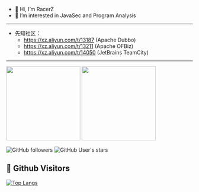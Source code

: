 - 👋 Hi, I’m RacerZ
- 👀 I’m interested in JavaSec and Program Analysis
<!---
RacerZ-fighting/RacerZ-fighting is a ✨ special ✨ repository because its `README.md` (this file) appears on your GitHub profile.
You can click the Preview link to take a look at your changes.
--->
---
- 先知社区：
  - https://xz.aliyun.com/t/13187 (Apache Dubbo)
  - https://xz.aliyun.com/t/13211 (Apache OFBiz)
  - https://xz.aliyun.com/t/14050 (JetBrains TeamCity)
--- 
<picture>
        <source
          srcset="https://github-readme-stats.vercel.app/api?username=RacerZ-fighting&show_icons=true&hide_border=true&count_private=true&include_all_commits=true&bg_color=0d1117&theme=dark"
          height="200" media="(prefers-color-scheme: dark)" />
        <source
          srcset="https://github-readme-stats.vercel.app/api?username=RacerZ-fighting&show_icons=true&hide_border=true&count_private=true&include_all_commits=true&bg_color=ffffff"
          height="200" media="(prefers-color-scheme: light), (prefers-color-scheme: no-preference)" />
        <img src="https://github-readme-stats.vercel.app/api?username=RacerZ-fighting&show_icons=true&hide_border=true&count_private=true&include_all_commits=true" height="200" />
      </picture>
      <picture height="200" >
        <source
          srcset="https://github-readme-stats.vercel.app/api/top-langs/?username=RacerZ-fighting&hide_border=true&layout=compact&langs_count=8&bg_color=0d1117&theme=dark"
          height="200" media="(prefers-color-scheme: dark)" />
        <source
          srcset="https://github-readme-stats.vercel.app/api/top-langs/?username=RacerZ-fighting&hide_border=true&layout=compact&langs_count=8&bg_color=ffffff"
          height="200" media="(prefers-color-scheme: light), (prefers-color-scheme: no-preference)" />
        <img src="https://github-readme-stats.vercel.app/api/top-langs/?username=RacerZ-fighting&hide_border=true&layout=compact&langs_count=8" height="200" />
</picture>

![GitHub followers](https://img.shields.io/github/followers/RacerZ-fighting?style=social)   ![GitHub User's stars](https://img.shields.io/github/stars/RacerZ-fighting?style=social)

## &#x1f92b; Github Visitors

[![Top Langs](https://profile-counter.glitch.me/RacerZ-fighting/count.svg)](https://github.com/RacerZ-fighting)


